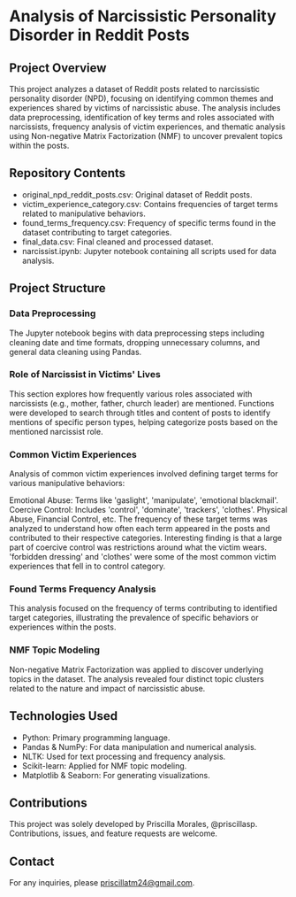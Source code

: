 # Analysis of Narcissistic Personality Disorder in Reddit Posts
## Project Overview
This project analyzes a dataset of Reddit posts related to narcissistic personality disorder (NPD), focusing on identifying common themes and experiences shared by victims of narcissistic abuse. The analysis includes data preprocessing, identification of key terms and roles associated with narcissists, frequency analysis of victim experiences, and thematic analysis using Non-negative Matrix Factorization (NMF) to uncover prevalent topics within the posts.

## Repository Contents
- original_npd_reddit_posts.csv: Original dataset of Reddit posts.
- victim_experience_category.csv: Contains frequencies of target terms related to manipulative behaviors.
- found_terms_frequency.csv: Frequency of specific terms found in the dataset contributing to target categories.
- final_data.csv: Final cleaned and processed dataset.
- narcissist.ipynb: Jupyter notebook containing all scripts used for data analysis.

## Project Structure
### Data Preprocessing
The Jupyter notebook begins with data preprocessing steps including cleaning date and time formats, dropping unnecessary columns, and general data cleaning using Pandas.

### Role of Narcissist in Victims' Lives
This section explores how frequently various roles associated with narcissists (e.g., mother, father, church leader) are mentioned. Functions were developed to search through titles and content of posts to identify mentions of specific person types, helping categorize posts based on the mentioned narcissist role.

### Common Victim Experiences
Analysis of common victim experiences involved defining target terms for various manipulative behaviors:

Emotional Abuse: Terms like 'gaslight', 'manipulate', 'emotional blackmail'.
Coercive Control: Includes 'control', 'dominate', 'trackers', 'clothes'.
Physical Abuse, Financial Control, etc.
The frequency of these target terms was analyzed to understand how often each term appeared in the posts and contributed to their respective categories. Interesting finding is that a large part of coercive control was restrictions around what the victim wears. 'forbidden dressing' and 'clothes' were some of the most common victim experiences that fell in to control category. 

### Found Terms Frequency Analysis
This analysis focused on the frequency of terms contributing to identified target categories, illustrating the prevalence of specific behaviors or experiences within the posts.

### NMF Topic Modeling
Non-negative Matrix Factorization was applied to discover underlying topics in the dataset. The analysis revealed four distinct topic clusters related to the nature and impact of narcissistic abuse.

## Technologies Used
- Python: Primary programming language.
- Pandas & NumPy: For data manipulation and numerical analysis.
- NLTK: Used for text processing and frequency analysis.
- Scikit-learn: Applied for NMF topic modeling.
- Matplotlib & Seaborn: For generating visualizations.

## Contributions
This project was solely developed by Priscilla Morales, @priscillasp. Contributions, issues, and feature requests are welcome.

## Contact
For any inquiries, please priscillatm24@gmail.com.

 
